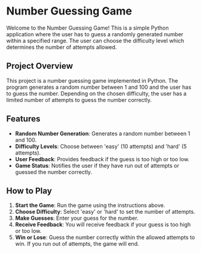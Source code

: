 # Number Guessing Game

Welcome to the Number Guessing Game! This is a simple Python application where the user has to guess a randomly generated number within a specified range. The user can choose the difficulty level which determines the number of attempts allowed.

## Project Overview

This project is a number guessing game implemented in Python. The program generates a random number between 1 and 100 and the user has to guess the number. Depending on the chosen difficulty, the user has a limited number of attempts to guess the number correctly.

## Features

- **Random Number Generation**: Generates a random number between 1 and 100.
- **Difficulty Levels**: Choose between 'easy' (10 attempts) and 'hard' (5 attempts).
- **User Feedback**: Provides feedback if the guess is too high or too low.
- **Game Status**: Notifies the user if they have run out of attempts or guessed the number correctly.


## How to Play

1. **Start the Game**: Run the game using the instructions above.
2. **Choose Difficulty**: Select 'easy' or 'hard' to set the number of attempts.
3. **Make Guesses**: Enter your guess for the number.
4. **Receive Feedback**: You will receive feedback if your guess is too high or too low.
5. **Win or Lose**: Guess the number correctly within the allowed attempts to win. If you run out of attempts, the game will end.

